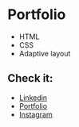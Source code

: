 # Portfolio
- HTML
- CSS
- Adaptive layout
## Check it:
- [Linkedin]([https://www.linkedin.com/in/shorny/)
- [Portfolio](https://github.com/shornygocrazy/portfolio/)
- [Instagram](https://www.instagram.com/shornygocrazy/)
